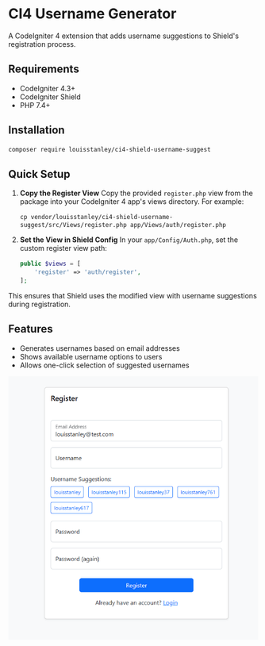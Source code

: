 # CI4 Username Generator

A CodeIgniter 4 extension that adds username suggestions to Shield's registration process.

## Requirements

* CodeIgniter 4.3+
* CodeIgniter Shield
* PHP 7.4+

## Installation

```sh
composer require louisstanley/ci4-shield-username-suggest
```

## Quick Setup

1. **Copy the Register View**
   Copy the provided `register.php` view from the package into your CodeIgniter 4 app's views directory. For example:

   ```
   cp vendor/louisstanley/ci4-shield-username-suggest/src/Views/register.php app/Views/auth/register.php
   ```

2. **Set the View in Shield Config**
   In your `app/Config/Auth.php`, set the custom register view path:

   ```php
   public $views = [
       'register' => 'auth/register',
   ];
   ```

This ensures that Shield uses the modified view with username suggestions during registration.

## Features

* Generates usernames based on email addresses
* Shows available username options to users
* Allows one-click selection of suggested usernames

![alt text](image.png)


